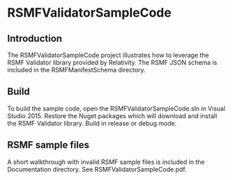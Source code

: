 RSMFValidatorSampleCode
=======

## Introduction

The RSMFValidatorSampleCode project illustrates how to leverage the RSMF Validator library provided by Relativity.  The RSMF JSON schema is included in the RSMFManifestSchema directory.

## Build

To build the sample code, open the RSMFValidatorSampleCode.sln in Visual Studio 2015.  Restore the Nuget packages which will download and install the RSMF Validator library.  Build in release or debug mode.

## RSMF sample files

A short walkthrough with invalid RSMF sample files is included in the Documentation directory.  See RSMFValidatorSampleCode.pdf.